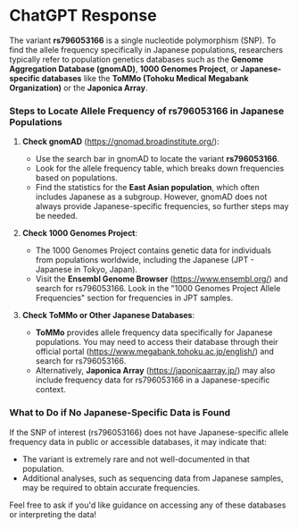 # ChatGPT Response

The variant **rs796053166** is a single nucleotide polymorphism (SNP). To find the allele frequency specifically in Japanese populations, researchers typically refer to population genetics databases such as the **Genome Aggregation Database (gnomAD)**, **1000 Genomes Project**, or **Japanese-specific databases** like the **ToMMo (Tohoku Medical Megabank Organization)** or the **Japonica Array**.

### Steps to Locate Allele Frequency of rs796053166 in Japanese Populations

1. **Check gnomAD** (https://gnomad.broadinstitute.org/):
   - Use the search bar in gnomAD to locate the variant **rs796053166**.
   - Look for the allele frequency table, which breaks down frequencies based on populations.
   - Find the statistics for the **East Asian population**, which often includes Japanese as a subgroup. However, gnomAD does not always provide Japanese-specific frequencies, so further steps may be needed.

2. **Check 1000 Genomes Project**:
   - The 1000 Genomes Project contains genetic data for individuals from populations worldwide, including the Japanese (JPT - Japanese in Tokyo, Japan).
   - Visit the **Ensembl Genome Browser** (https://www.ensembl.org/) and search for rs796053166. Look in the "1000 Genomes Project Allele Frequencies" section for frequencies in JPT samples.

3. **Check ToMMo or Other Japanese Databases**:
   - **ToMMo** provides allele frequency data specifically for Japanese populations. You may need to access their database through their official portal (https://www.megabank.tohoku.ac.jp/english/) and search for rs796053166.
   - Alternatively, **Japonica Array** (https://japonicaarray.jp/) may also include frequency data for rs796053166 in a Japanese-specific context.

### What to Do if No Japanese-Specific Data is Found
If the SNP of interest (rs796053166) does not have Japanese-specific allele frequency data in public or accessible databases, it may indicate that:
- The variant is extremely rare and not well-documented in that population.
- Additional analyses, such as sequencing data from Japanese samples, may be required to obtain accurate frequencies.

Feel free to ask if you'd like guidance on accessing any of these databases or interpreting the data!